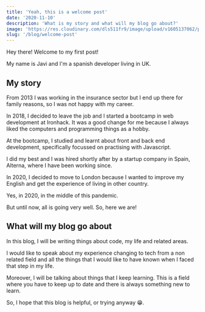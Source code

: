 ```yaml
---
title: 'Yeah, this is a welcome post'
date: '2020-11-10'
description: 'What is my story and what will my blog go about?'
image: 'https://res.cloudinary.com/dls511fr9/image/upload/v1605137062/portfolio/blog/welcome-post.jpg'
slug: '/blog/welcome-post'
---
```


Hey there! Welcome to my first post!

My name is Javi and I'm a spanish developer living in UK.

## My story

From 2013 I was working in the insurance sector but I end up there for family reasons, so I was not happy with my career.

In 2018, I decided to leave the job and I started a bootcamp in web development at Ironhack. It was a good change for me because I always liked the computers and programming things as a hobby.

At the bootcamp, I studied and learnt about front and back end development, specifically focussed on practising with Javascript.

I did my best and I was hired shortly after by a startup company in Spain, Alterna, where I have been working since.

In 2020, I decided to move to London because I wanted to improve my English and get the experience of living in other country.

Yes, in 2020, in the middle of this pandemic.

But until now, all is going very well. So, here we are!

## What will my blog go about

In this blog, I will be writing things about code, my life and related areas.

I would like to speak about my experience changing to tech from a non related field and all the things that I would like to have known when I faced that step in my life.

Moreover, I will be talking about things that I keep learning. This is a field where you have to keep up to date and there is always something new to learn.

So, I hope that this blog is helpful, or trying anyway 😁.
